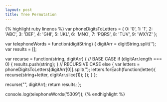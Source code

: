 ```yaml
---
layout: post
title: Tree Permutation
---
```



{% highlight ruby linenos %}
var phoneDigitsToLetters = {
  0: '0',
  1: '1',
  2: 'ABC',
  3: 'DEF',
  4: 'GHI',
  5: 'JKL',
  6: 'MNO',
  7: 'PQRS',
  8: 'TUV',
  9: 'WXYZ'
};


var telephoneWords = function(digitString) {
  digitArr = digitString.split('');
  var results = [];

  var recurse = function(string, digitArr) {
    // BASE CASE
    if (digitArr.length === 0) {
      results.push(string);
    }
    // RECURSIVE CASE
    else {
      var letters = phoneDigitsToLetters[digitArr[0]].split('');
      letters.forEach(function(letter){
        recurse(string+letter, digitArr.slice(1));
      });
    }
  };
  
  recurse("", digitArr);
  return results;
};

console.log(telephoneWords('5309'));
{% endhighlight %}

